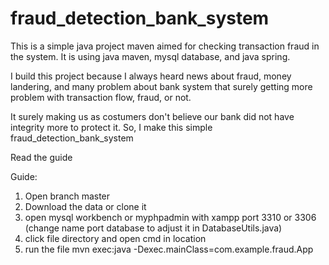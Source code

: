 # fraud_detection_bank_system
This is a simple java project maven aimed for checking transaction fraud in the system. It is using java maven, mysql database, and java spring.

I build this project because I always heard news about fraud, money landering, and many problem about bank system that surely getting more problem with transaction flow, fraud, or not.

It surely making us as costumers don't believe our bank did not have integrity more to protect it. So, I make this simple fraud_detection_bank_system

Read the guide

Guide:
1. Open branch master
2. Download the data or clone it
3. open mysql workbench or myphpadmin with xampp port 3310 or 3306 (change name port database to adjust it in DatabaseUtils.java)
4. click file directory and open cmd in location
5. run the file mvn exec:java -Dexec.mainClass=com.example.fraud.App
